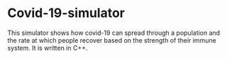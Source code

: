 # Covid-19-simulator
This simulator shows how covid-19 can spread through a population and the rate at which people recover based on the strength of their immune system.
It is written in C++.
